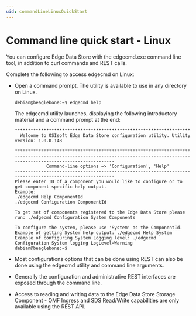 ```yaml
---
uid: commandLineLinuxQuickStart
---
```


# Command line quick start - Linux

You can configure Edge Data Store with the edgecmd.exe command line tool, in addition to curl commands and REST calls. 

Complete the following to access edgecmd on Linux:

* Open a command prompt. The utility is available to use in any directory on Linux.

   ```bash
   debian@beaglebone:~$ edgecmd help
   ```
   
   The edgecmd utility launches, displaying the following introductory material and a command prompt at the end:
   
   ```
   ************************************************************************************************************************
     Welcome to OSIsoft Edge Data Store configuration utility. Utility version: 1.0.0.148

   ************************************************************************************************************************
   ---------------------------------------------------------------------------------------------------------
               Command-line options => 'Configuration', 'Help'
   ---------------------------------------------------------------------------------------------------------
   Please enter ID of a component you would like to configure or to get component specific help output.
   Example:
   ./edgecmd Help ComponentId
   ./edgecmd Configuration ComponentId

   To get set of components registered to the Edge Data Store please run: ./edgecmd Configuration System Components

   To configure the system, please use 'System' as the ComponentId.
   Example of getting System help output: ./edgecmd Help System
   Example of configuring System Logging level: ./edgecmd Configuration System logging LogLevel=Warning
   debian@beaglebone:~$
   ```

* Most configurations options that can be done using REST can also be done using the edgecmd utility and command line arguments.
* Generally the configuration and administrative REST interfaces are exposed through the command line. 
* Access to reading and writing data to the Edge Data Store Storage Component - OMF Ingress and SDS Read/Write capabilities are only available using the REST API.
